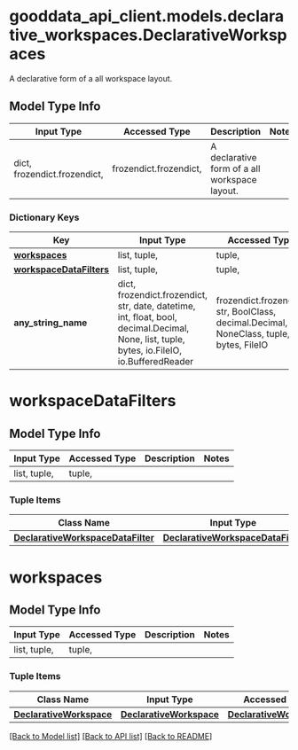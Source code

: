 # gooddata_api_client.models.declarative_workspaces.DeclarativeWorkspaces

A declarative form of a all workspace layout.

## Model Type Info
Input Type | Accessed Type | Description | Notes
------------ | ------------- | ------------- | -------------
dict, frozendict.frozendict,  | frozendict.frozendict,  | A declarative form of a all workspace layout. | 

### Dictionary Keys
Key | Input Type | Accessed Type | Description | Notes
------------ | ------------- | ------------- | ------------- | -------------
**[workspaces](#workspaces)** | list, tuple,  | tuple,  |  | 
**[workspaceDataFilters](#workspaceDataFilters)** | list, tuple,  | tuple,  |  | 
**any_string_name** | dict, frozendict.frozendict, str, date, datetime, int, float, bool, decimal.Decimal, None, list, tuple, bytes, io.FileIO, io.BufferedReader | frozendict.frozendict, str, BoolClass, decimal.Decimal, NoneClass, tuple, bytes, FileIO | any string name can be used but the value must be the correct type | [optional]

# workspaceDataFilters

## Model Type Info
Input Type | Accessed Type | Description | Notes
------------ | ------------- | ------------- | -------------
list, tuple,  | tuple,  |  | 

### Tuple Items
Class Name | Input Type | Accessed Type | Description | Notes
------------- | ------------- | ------------- | ------------- | -------------
[**DeclarativeWorkspaceDataFilter**](DeclarativeWorkspaceDataFilter.md) | [**DeclarativeWorkspaceDataFilter**](DeclarativeWorkspaceDataFilter.md) | [**DeclarativeWorkspaceDataFilter**](DeclarativeWorkspaceDataFilter.md) |  | 

# workspaces

## Model Type Info
Input Type | Accessed Type | Description | Notes
------------ | ------------- | ------------- | -------------
list, tuple,  | tuple,  |  | 

### Tuple Items
Class Name | Input Type | Accessed Type | Description | Notes
------------- | ------------- | ------------- | ------------- | -------------
[**DeclarativeWorkspace**](DeclarativeWorkspace.md) | [**DeclarativeWorkspace**](DeclarativeWorkspace.md) | [**DeclarativeWorkspace**](DeclarativeWorkspace.md) |  | 

[[Back to Model list]](../../README.md#documentation-for-models) [[Back to API list]](../../README.md#documentation-for-api-endpoints) [[Back to README]](../../README.md)
